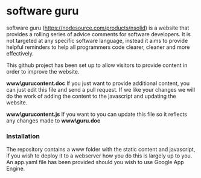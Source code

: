 # software guru
software guru (https://nodesource.com/products/nsolid) is a website that provides a rolling series of advice comments for software developers. It is not targeted at any specific software language, instead it aims to provide helpful reminders to help all programmers code clearer, cleaner and more effectively.

This github project has been set up to allow visitors to provide content in order to improve the website. 

**www\gurucontent.doc**
If you just want to provide additional content, you can just edit this file and send a pull request. If we like your changes we will do the work of adding the content to the javascript and updating the website.

**www\gurucontent.js**
If you want to you can update this file so it reflects any changes made to **www\guru.doc**

### Installation
The repository contains a www folder with the static content and javascript, if you wish to deploy it to a webserver how you do this is largely up to you. An app.yaml file has been provided should you wish to use Google App Engine.